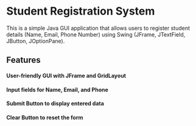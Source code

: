 
# Student Registration System

This is a simple Java GUI application that allows users to register student details (Name, Email, Phone Number) using Swing (JFrame, JTextField, JButton, JOptionPane). 

## Features
#### User-friendly GUI with JFrame and GridLayout

#### Input fields for Name, Email, and Phone

#### Submit Button to display entered data

#### Clear Button to reset the form

